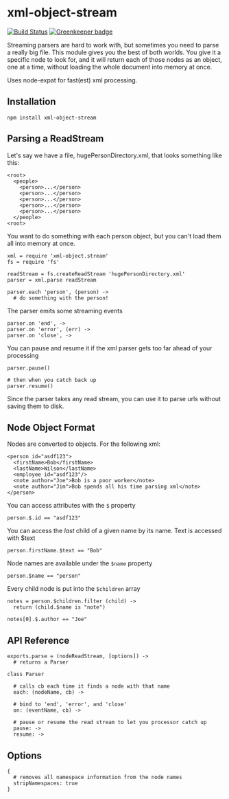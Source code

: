 
xml-object-stream
=================

[![Build Status](https://travis-ci.org/wdhif/xml-object-stream.svg?branch=master)](https://travis-ci.org/wdhif/xml-object-stream) [![Greenkeeper badge](https://badges.greenkeeper.io/wdhif/xml-object-stream.svg)](https://greenkeeper.io/)

Streaming parsers are hard to work with, but sometimes you need to parse a really big file. This module gives you the best of both worlds. You give it a specific node to look for, and it will return each of those nodes as an object, one at a time, without loading the whole document into memory at once.

Uses node-expat for fast(est) xml processing.

Installation 
------------

    npm install xml-object-stream

Parsing a ReadStream
--------------------

Let's say we have a file, hugePersonDirectory.xml, that looks something like this:

    <root>
      <people>
        <person>...</person>
        <person>...</person>
        <person>...</person>
        <person>...</person>
        <person>...</person>
      </people>
    <root>

You want to do something with each person object, but you can't load them all into memory at once. 

    xml = require 'xml-object.stream'
    fs = require 'fs'

    readStream = fs.createReadStream 'hugePersonDirectory.xml'
    parser = xml.parse readStream

    parser.each 'person', (person) ->
      # do something with the person!

The parser emits some streaming events
    
    parser.on 'end', ->
    parser.on 'error', (err) ->
    parser.on 'close', ->

You can pause and resume it if the xml parser gets too far ahead of your processing

    parser.pause()

    # then when you catch back up
    parser.resume()

Since the parser takes any read stream, you can use it to parse urls without saving them to disk. 

Node Object Format
-----------------

Nodes are converted to objects. For the following xml:

    <person id="asdf123">
      <firstName>Bob</firstName>
      <lastName>Wilson</lastName>
      <employee id="asdf123"/>
      <note author="Joe">Bob is a poor worker</note>
      <note author="Jim">Bob spends all his time parsing xml</note>
    </person>

You can access attributes with the `$` property

    person.$.id == "asdf123"

You can access the *last* child of a given name by its name. Text is accessed with $text
  
    person.firstName.$text == "Bob"

Node names are available under the `$name` property

    person.$name == "person"

Every child node is put into the `$children` array

    notes = person.$children.filter (child) ->
      return (child.$name is "note")

    notes[0].$.author == "Joe"

API Reference
-------------

    exports.parse = (nodeReadStream, [options]) ->
      # returns a Parser

    class Parser

      # calls cb each time it finds a node with that name
      each: (nodeName, cb) ->

      # bind to 'end', 'error', and 'close'
      on: (eventName, cb) ->

      # pause or resume the read stream to let you processor catch up
      pause: ->
      resume: ->
      

Options
----------

    {
      # removes all namespace information from the node names
      stripNamespaces: true
    }

    
